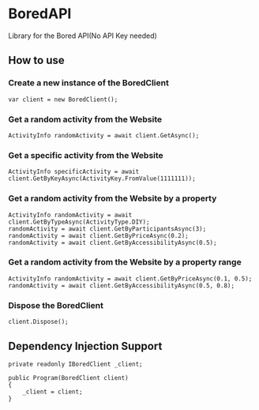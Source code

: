 # BoredAPI
Library for the Bored API(No API Key needed)
## How to use
### Create a new instance of the BoredClient
```
var client = new BoredClient();
```
### Get a random activity from the Website
```
ActivityInfo randomActivity = await client.GetAsync();
```
### Get a specific activity from the Website
```
ActivityInfo specificActivity = await client.GetByKeyAsync(ActivityKey.FromValue(1111111));
```
### Get a random activity from the Website by a property
```
ActivityInfo randomActivity = await client.GetByTypeAsync(ActivityType.DIY);
randomActivity = await client.GetByParticipantsAsync(3);
randomActivity = await client.GetByPriceAsync(0.2);
randomActivity = await client.GetByAccessibilityAsync(0.5);
```
### Get a random activity from the Website by a property range
```
ActivityInfo randomActivity = await client.GetByPriceAsync(0.1, 0.5);
randomActivity = await client.GetByAccessibilityAsync(0.5, 0.8);
```
### Dispose the BoredClient
```
client.Dispose();
```
## Dependency Injection Support
```
private readonly IBoredClient _client;

public Program(BoredClient client)
{
    _client = client;
}
```
